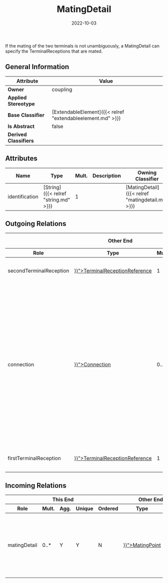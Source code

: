 ﻿---
title: MatingDetail
toc: false
type: specs
date: "2022-10-03"
draft: false
specification: VEC
version: 2.0.1
documentType: "Recommendation"
elementType: Class
classes:
  - MatingDetail
menu_name: vec-2.0.1
---
<p> If the mating of the two terminals is not unambiguously, a MatingDetail can specify the TerminalReceptions that are mated.      </p>

## General Information

| Attribute               | Value |
|-------------------------|-------|
| **Owner**               | coupling |
| **Applied Stereotype**  |   |
| **Base Classifier**     | [ExtendableElement]({{< relref "extendableelement.md" >}})<br/>  |
| **Is Abstract**         | false |
| **Derived Classifiers** |   |

## Attributes
|  Name  |  Type  |  Mult.  |  Description  |  Owning Classifier  |
|--------|--------|---------|---------------|--------------|
|identification| [String]({{< relref "string.md" >}}) | 1 |  | [MatingDetail]({{< relref "matingdetail.md" >}}) |

## Outgoing Relations
<table>
    <thead>
        <tr>
           <th colspan="6">Other End</th>
           <th colspan="1">This End</th>
           <th colspan="1">General</th>
        </tr>
        <tr>
           <th>Role</th>
           <th>Type</th>
           <th>Mult.</th>
           <th>Agg.</th>
           <th>Unique</th>
           <th>Ordered</th>
           <th>Mult.</th>
           <th>Description</th>
        </tr>
    <thead>
    <tbody>
    <tr>
        <td>secondTerminalReception</td>
        <td><a href="{{< relref "terminalreceptionreference.md" >}}">TerminalReceptionReference</a></td>
        <td>1</td>
        <td>N</td>
        <td>Y</td>
        <td>N</td>
        <td>0..*</td>
        <td>References the second terminal reception that is mated.</td>
    </tr>
    <tr>
        <td>connection</td>
        <td><a href="{{< relref "connection.md" >}}">Connection</a></td>
        <td>0..*</td>
        <td>N</td>
        <td>Y</td>
        <td>N</td>
        <td>0..*</td>
        <td><p> References the <i>Connection</i> that is realized by this <i>MatingPointDetail</i><i>.</i> For example, when a connection is realized by directly plugging or screwing two E/E components together.      </p>      <p> The definition at level of the <i>MatingDetail </i>might be required if the <i>TerminalRole </i>of the MatingPoint carries multiple different potentials (e.g. Coax).      </p></td>
    </tr>
    <tr>
        <td>firstTerminalReception</td>
        <td><a href="{{< relref "terminalreceptionreference.md" >}}">TerminalReceptionReference</a></td>
        <td>1</td>
        <td>N</td>
        <td>Y</td>
        <td>N</td>
        <td>0..*</td>
        <td>References the first terminal reception that is mated.</td>
    </tr>
    </tbody>
</table>

##  Incoming Relations
<table>
    <thead>
        <tr>
           <th colspan="5">This End</th>
           <th colspan="2">Other End</th>
           <th colspan="1">General</th>
        </tr>
        <tr>
           <th>Role</th>
           <th>Mult.</th>
           <th>Agg.</th>
           <th>Unique</th>
           <th>Ordered</th>
           <th>Type</th>
           <th>Mult.</th>
           <th>Description</th>
        </tr>
    <thead>
    <tbody>
    <tr>
        <td>matingDetail</td>
        <td>0..*</td>
        <td>Y</td>
        <td>Y</td>
        <td>N</td>
        <td><a href="{{< relref "matingpoint.md" >}}">MatingPoint</a></td>
        <td>1</td>
        <td>Specifies the MatingDetails, if a detailed description of the relationships between TerminalReceptions and TerminalReceptions is needed.</td>
    </tr>
    </tbody>
</table>



